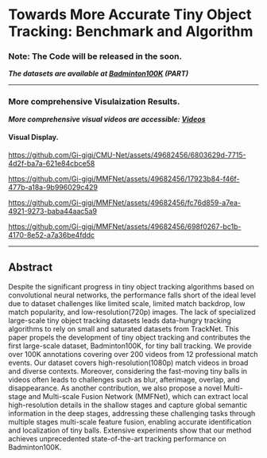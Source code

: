 <!--# Towards More Accurate Tiny Object Tracking: Benchmark and Algorithm-->
# Towards More Accurate Tiny Object Tracking: Benchmark and Algorithm

### Note: The Code will be released in the soon.

***The datasets are available at [Badminton100K](https://drive.google.com/file/d/1UM8Lg7fzoQK822b2itSl-p1gWvTDfBvB/view?usp=sharing) (PART)***

***

### More comprehensive Visulaization Results.
***More comprehensive visual videos are accessible: [Videos](https://drive.google.com/file/d/1cct8fJKL2N9hG3lXMfDmsFQ7Q_xsSn7R/view?usp=sharing)***


#### Visual Display.


https://github.com/Gi-gigi/CMU-Net/assets/49682456/6803629d-7715-4d2f-ba7a-621e84cbce58

https://github.com/Gi-gigi/MMFNet/assets/49682456/17923b84-f46f-477b-a18a-9b996029c429

https://github.com/Gi-gigi/MMFNet/assets/49682456/fc76d859-a7ea-4921-9273-baba44aac5a9

https://github.com/Gi-gigi/MMFNet/assets/49682456/698f0267-bc1b-4170-8e52-a7a36be4fddc

***

## Abstract
Despite the significant progress in tiny object tracking algorithms based on convolutional neural networks, the performance falls short of the ideal level due to dataset challenges like limited scale, limited match backdrop, low match popularity, and low-resolution(720p) images. The lack of specialized large-scale tiny object tracking datasets leads data-hungry tracking algorithms to rely on small and saturated datasets from TrackNet.  This paper propels the development of tiny object tracking and contributes the first large-scale dataset, Badminton100K, for tiny ball tracking.  We provide over 100K annotations covering over 200 videos from 12 professional match events.  Our dataset covers high-resolution(1080p) match videos in broad and diverse contexts. Moreover, considering the fast-moving tiny balls in videos often leads to challenges such as blur, afterimage, overlap, and disappearance. As another contribution, we also propose a novel Multi-stage and Multi-scale Fusion Network (MMFNet), which can extract local high-resolution details in the shallow stages and capture global semantic information in the deep stages, addressing these challenging tasks through multiple stages multi-scale feature fusion, enabling accurate identification and localization of tiny balls.  Extensive experiments show that our method achieves unprecedented state-of-the-art tracking performance on Badminton100K.




